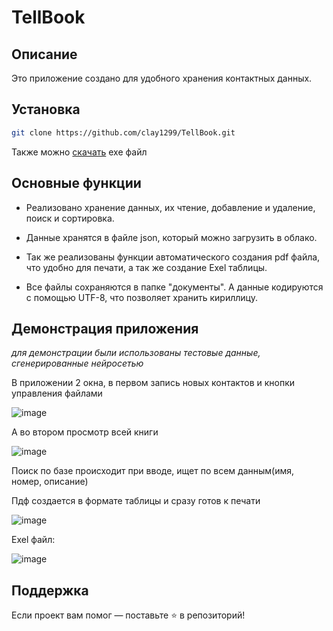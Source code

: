 # TellBook
## Описание
Это приложение создано для удобного хранения контактных данных.

## Установка 
```bash
git clone https://github.com/clay1299/TellBook.git
```
Также можно [скачать](https://github.com/clay1299/TellBook/releases/download/v1.0/TellBook.exe) exe файл
## Основные функции
- Реализовано хранение данных, их чтение, добавление и удаление, поиск и сортировка.

- Данные хранятся в файле json, который можно загрузить в облако.

- Так же реализованы функции автоматического создания pdf файла, что удобно для печати,
а так же создание Exel таблицы.

- Все файлы сохраняются в папке "документы". А данные кодируются с помощью UTF-8, что позволяет хранить 
кириллицу.
## Демонстрация приложения
_для демонстрации были использованы тестовые данные, сгенерированные нейросетью_

В приложении 2 окна, в первом запись новых контактов и кнопки управления файлами

![image](https://github.com/user-attachments/assets/4fd54c0b-e160-4883-b7b5-82b58c887731)

А во втором просмотр всей книги

![image](https://github.com/user-attachments/assets/84494e7f-825b-44a6-bb2e-f1fe385ed5af)

Поиск по базе происходит при вводе, ищет по всем данным(имя, номер, описание)

Пдф создается в формате таблицы и сразу готов к печати

![image](https://github.com/user-attachments/assets/861b9221-0926-4158-b125-acb7d88f16c7)

Exel файл:

![image](https://github.com/user-attachments/assets/3809cc7e-db23-474e-939c-c010d115aced)

## Поддержка  
Если проект вам помог — поставьте ⭐️ в репозиторий!  
